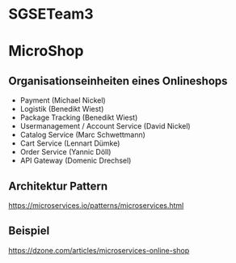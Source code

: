 # SGSETeam3

# MicroShop

## Organisationseinheiten eines Onlineshops

- Payment (Michael Nickel)
- Logistik (Benedikt Wiest)
- Package Tracking (Benedikt Wiest)
- Usermanagement / Account Service (David Nickel)
- Catalog Service (Marc Schwettmann)
- Cart Service (Lennart Dümke)
- Order Service (Yannic Döll)
- API Gateway (Domenic Drechsel)

## Architektur Pattern
https://microservices.io/patterns/microservices.html

## Beispiel
https://dzone.com/articles/microservices-online-shop

